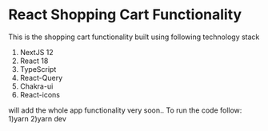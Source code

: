 # React Shopping Cart Functionality
This is the shopping cart functionality built using following technology stack
1) NextJS 12
2) React 18
3) TypeScript
4) React-Query
6) Chakra-ui
7) React-icons

will add the whole app functionality very soon..
To run the code follow:
1)yarn
2)yarn dev
